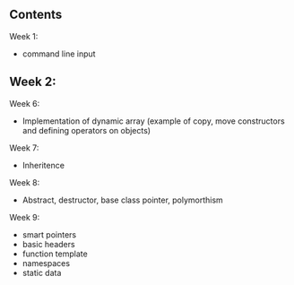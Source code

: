 Contents
---
Week 1: 
 - command line input

Week 2:
 - 


Week 6:
 - Implementation of dynamic array (example of copy, move constructors and defining operators on objects)

Week 7:
 - Inheritence

Week 8:
 - Abstract, destructor, base class pointer, polymorthism

Week 9:
 - smart pointers 
 - basic headers
 - function template
 - namespaces 
 - static data 
